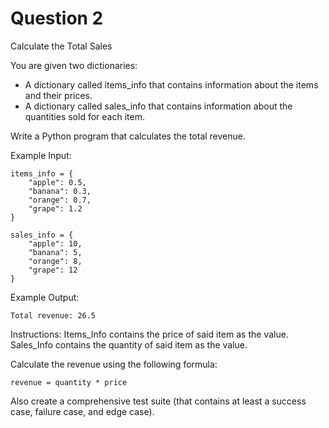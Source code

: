 # Question 2

Calculate the Total Sales

You are given two dictionaries:
- A dictionary called items_info that contains information about the items and their prices.
- A dictionary called sales_info that contains information about the quantities sold for each item.

Write a Python program that calculates the total revenue.

Example Input:

```
items_info = {
    "apple": 0.5,
    "banana": 0.3,
    "orange": 0.7,
    "grape": 1.2
}

sales_info = {
    "apple": 10,
    "banana": 5,
    "orange": 8,
    "grape": 12
}
```
Example Output:

```
Total revenue: 26.5
```

Instructions:
Items_Info contains the price of said item as the value.
Sales_Info contains the quantity of said item as the value.

Calculate the revenue using the following formula:

```revenue = quantity * price```

Also create a comprehensive test suite (that contains at least a success case, failure case, and edge case).